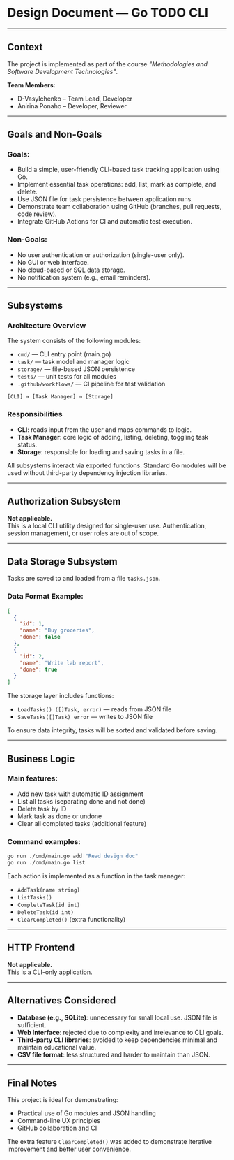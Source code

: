 # Design Document — Go TODO CLI

---

## Context
The project is implemented as part of the course *"Methodologies and Software Development Technologies"*.

**Team Members:**
- D-Vasylchenko – Team Lead, Developer  
- Anirina Ponaho – Developer, Reviewer

---

## Goals and Non-Goals

### Goals:
- Build a simple, user-friendly CLI-based task tracking application using Go.
- Implement essential task operations: add, list, mark as complete, and delete.
- Use JSON file for task persistence between application runs.
- Demonstrate team collaboration using GitHub (branches, pull requests, code review).
- Integrate GitHub Actions for CI and automatic test execution.

### Non-Goals:
- No user authentication or authorization (single-user only).
- No GUI or web interface.
- No cloud-based or SQL data storage.
- No notification system (e.g., email reminders).

---

## Subsystems

### Architecture Overview
The system consists of the following modules:
- `cmd/` — CLI entry point (main.go)
- `task/` — task model and manager logic
- `storage/` — file-based JSON persistence
- `tests/` — unit tests for all modules
- `.github/workflows/` — CI pipeline for test validation

```
[CLI] → [Task Manager] → [Storage]
```

### Responsibilities
- **CLI**: reads input from the user and maps commands to logic.
- **Task Manager**: core logic of adding, listing, deleting, toggling task status.
- **Storage**: responsible for loading and saving tasks in a file.

All subsystems interact via exported functions. Standard Go modules will be used without third-party dependency injection libraries.

---

## Authorization Subsystem

**Not applicable.**  
This is a local CLI utility designed for single-user use. Authentication, session management, or user roles are out of scope.

---

## Data Storage Subsystem

Tasks are saved to and loaded from a file `tasks.json`.

### Data Format Example:
```json
[
  {
    "id": 1,
    "name": "Buy groceries",
    "done": false
  },
  {
    "id": 2,
    "name": "Write lab report",
    "done": true
  }
]
```

The storage layer includes functions:
- `LoadTasks() ([]Task, error)` — reads from JSON file
- `SaveTasks([]Task) error` — writes to JSON file

To ensure data integrity, tasks will be sorted and validated before saving.

---

## Business Logic

### Main features:
- Add new task with automatic ID assignment
- List all tasks (separating done and not done)
- Delete task by ID
- Mark task as done or undone
- Clear all completed tasks (additional feature)

### Command examples:
```bash
go run ./cmd/main.go add "Read design doc"
go run ./cmd/main.go list
```

Each action is implemented as a function in the task manager:
- `AddTask(name string)`
- `ListTasks()`
- `CompleteTask(id int)`
- `DeleteTask(id int)`
- `ClearCompleted()` (extra functionality)

---

## HTTP Frontend

**Not applicable.**  
This is a CLI-only application.

---

## Alternatives Considered

- **Database (e.g., SQLite)**: unnecessary for small local use. JSON file is sufficient.
- **Web Interface**: rejected due to complexity and irrelevance to CLI goals.
- **Third-party CLI libraries**: avoided to keep dependencies minimal and maintain educational value.
- **CSV file format**: less structured and harder to maintain than JSON.

---

## Final Notes

This project is ideal for demonstrating:
- Practical use of Go modules and JSON handling
- Command-line UX principles
- GitHub collaboration and CI

The extra feature `ClearCompleted()` was added to demonstrate iterative improvement and better user convenience.

